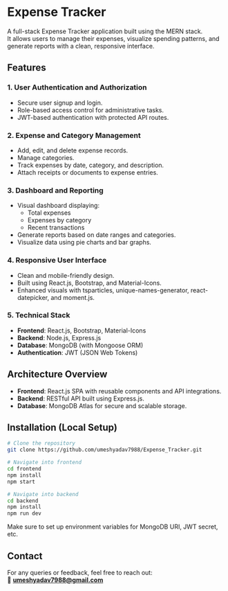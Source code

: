 # Expense Tracker

A full-stack Expense Tracker application built using the MERN stack.  
It allows users to manage their expenses, visualize spending patterns, and generate reports with a clean, responsive interface.

## Features

### 1. User Authentication and Authorization
- Secure user signup and login.
- Role-based access control for administrative tasks.
- JWT-based authentication with protected API routes.

### 2. Expense and Category Management
- Add, edit, and delete expense records.
- Manage categories.
- Track expenses by date, category, and description.
- Attach receipts or documents to expense entries.

### 3. Dashboard and Reporting
- Visual dashboard displaying:
  - Total expenses
  - Expenses by category
  - Recent transactions
- Generate reports based on date ranges and categories.
- Visualize data using pie charts and bar graphs.

### 4. Responsive User Interface
- Clean and mobile-friendly design.
- Built using React.js, Bootstrap, and Material-Icons.
- Enhanced visuals with tsparticles, unique-names-generator, react-datepicker, and moment.js.

### 5. Technical Stack
- **Frontend**: React.js, Bootstrap, Material-Icons
- **Backend**: Node.js, Express.js
- **Database**: MongoDB (with Mongoose ORM)
- **Authentication**: JWT (JSON Web Tokens)

## Architecture Overview
- **Frontend**: React.js SPA with reusable components and API integrations.
- **Backend**: RESTful API built using Express.js.
- **Database**: MongoDB Atlas for secure and scalable storage.

## Installation (Local Setup)
```bash
# Clone the repository
git clone https://github.com/umeshyadav7988/Expense_Tracker.git

# Navigate into frontend
cd frontend
npm install
npm start

# Navigate into backend
cd backend
npm install
npm run dev
```

Make sure to set up environment variables for MongoDB URI, JWT secret, etc.

## Contact
For any queries or feedback, feel free to reach out:  
📧 **umeshyadav7988@gmail.com**

